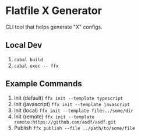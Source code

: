 # Flatfile X Generator

CLI tool that helps generate "X" configs.

## Local Dev

1. `cabal build`
2. `cabal exec -- ffx`

## Example Commands

1. Init (default) `ffx init --template typescript`
2. Init (javascript) `ffx init --template javascript`
3. Init (local) `ffx init --template file:../some/dir`
4. Init (remote) `ffx init --template remote:https://github.com/asdf/asdf.git`
5. Publish `ffx publish --file ../path/to/some/file`
